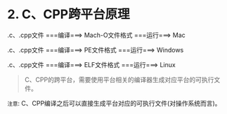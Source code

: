# 2. C、CPP跨平台原理

.c、.cpp文件 ===编译===> Mach-O文件格式 ===运行===> Mac

.c、.cpp文件 ===编译===> PE文件格式 ===运行===> Windows

.c、.cpp文件 ===编译===> ELF文件格式 ===运行===> Linux

> C、CPP的跨平台，需要使用平台相关的编译器生成对应平台的可执行文件。

`注意`: C、CPP编译之后可以直接生成平台对应的可执行文件(对操作系统而言)。
